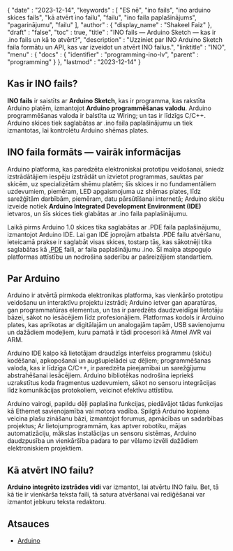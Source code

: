 {
   "date" : "2023-12-14",
   "keywords" : [
"ES nē",
"ino fails",
"ino arduino skices fails",
"kā atvērt ino failu",
"failu",
"ino faila paplašinājums",
"pagarinājumu",
"failu"
],
   "author" : {
      "display_name" : "Shakeel Faiz"
},
   "draft" : "false",
   "toc" : true,
   "title" : "INO fails — Arduino Sketch — kas ir .ino fails un kā to atvērt?",
   "description" : "Uzziniet par INO Arduino Sketch faila formātu un API, kas var izveidot un atvērt INO failus.",
   "linktitle" : "INO",
   "menu" : {
      "docs" : {
         "identifier" : "programming-ino-lv",
         "parent" : "programming"
}
},
   "lastmod" : "2023-12-14"
}

## Kas ir INO fails?

**INO fails** ir saistīts ar **Arduino Sketch**, kas ir programma, kas rakstīta Arduino platēm, izmantojot **Arduino programmēšanas valodu**. Arduino programmēšanas valoda ir balstīta uz Wiring; un tas ir līdzīgs C/C++. Arduino skices tiek saglabātas ar .ino faila paplašinājumu un tiek izmantotas, lai kontrolētu Arduino shēmas plates.

## INO faila formāts — vairāk informācijas

Arduino platforma, kas paredzēta elektroniskai prototipu veidošanai, sniedz izstrādātājiem iespēju izstrādāt un izvietot programmas, sauktas par skicēm, uz specializētām shēmu platēm; šīs skices ir no fundamentāliem uzdevumiem, piemēram, LED apgaismojuma uz shēmas plates, līdz sarežģītām darbībām, piemēram, datu pārsūtīšanai internetā; Arduino skiču izveide notiek **Arduino Integrated Development Environment (IDE)** ietvaros, un šīs skices tiek glabātas ar .ino faila paplašinājumu.

Laikā pirms Arduino 1.0 skices tika saglabātas ar .PDE faila paplašinājumu, izmantojot Arduino IDE. Lai gan IDE joprojām atbalsta .PDE failu atvēršanu, ieteicamā prakse ir saglabāt visas skices, tostarp tās, kas sākotnēji tika saglabātas kā [.PDE](/programming/pde/) faili, ar faila paplašinājumu .ino. Šī maiņa atspoguļo platformas attīstību un nodrošina saderību ar pašreizējiem standartiem.

## Par Arduino

Arduino ir atvērtā pirmkoda elektronikas platforma, kas vienkāršo prototipu veidošanu un interaktīvu projektu izstrādi; Arduino ietver gan aparatūras, gan programmatūras elementus, un tas ir paredzēts daudzveidīgai lietotāju bāzei, sākot no iesācējiem līdz profesionāļiem. Platformas kodols ir Arduino plates, kas aprīkotas ar digitālajām un analogajām tapām, USB savienojumu un dažādiem modeļiem, kuru pamatā ir tādi procesori kā Atmel AVR vai ARM.

Arduino IDE kalpo kā lietotājam draudzīgs interfeiss programmu (skiču) kodēšanai, apkopošanai un augšupielādei uz dēļiem; programmēšanas valoda, kas ir līdzīga C/C++, ir paredzēta pieejamībai un sarežģījumu abstrahēšanai iesācējiem. Arduino bibliotēkas nodrošina iepriekš uzrakstītus koda fragmentus uzdevumiem, sākot no sensoru integrācijas līdz komunikācijas protokoliem, veicinot efektīvu attīstību.

Arduino vairogi, papildu dēļi paplašina funkcijas, piedāvājot tādas funkcijas kā Ethernet savienojamība vai motora vadība. Spilgtā Arduino kopiena veicina plašu zināšanu bāzi, izmantojot forumus, apmācības un sadarbības projektus; Ar lietojumprogrammām, kas aptver robotiku, mājas automatizāciju, mākslas instalācijas un sensoru sistēmas, Arduino daudzpusība un vienkāršība padara to par vēlamo izvēli dažādiem elektroniskiem projektiem.

## Kā atvērt INO failu?

**Arduino integrēto izstrādes vidi** var izmantot, lai atvērtu INO failu. Bet, tā kā tie ir vienkārša teksta faili, tā satura atvēršanai vai rediģēšanai var izmantot jebkuru teksta redaktoru.

## Atsauces
* [Arduino](https://en.wikipedia.org/wiki/Arduino)



